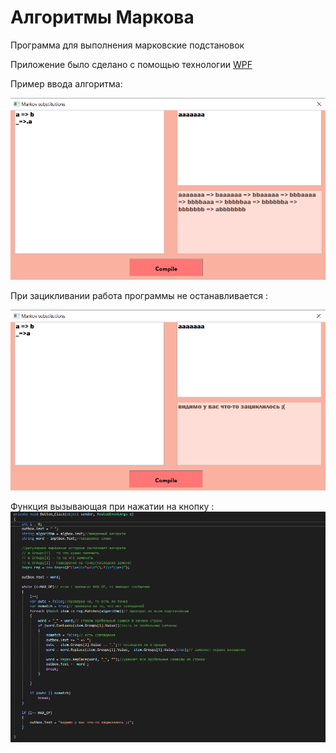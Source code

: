 # Алгоритмы Маркова
Программа для выполнения марковские подстановок
 
Приложение было сделано с помощью технологии [WPF](https://docs.microsoft.com/ru-ru/dotnet/framework/wpf/introduction-to-wpf) 
 
Пример ввода алгоритма:

![alt text](https://github.com/Aram-Osipyan/Markov-Algorithms/blob/master/Sreen/work.png)

При зацикливании работа программы не останавливается :

![alt text](https://github.com/Aram-Osipyan/Markov-Algorithms/blob/master/Sreen/error.png)

Функция вызывающая при нажатии на кнопку :
![alt text](https://github.com/Aram-Osipyan/Markov-Algorithms/blob/master/Sreen/Code.png)
